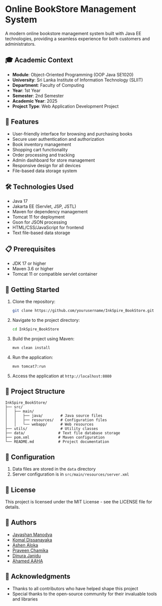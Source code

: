 # Online BookStore Management System

A modern online bookstore management system built with Java EE technologies, providing a seamless experience for both customers and administrators.

## 🎓 Academic Context

- **Module**: Object-Oriented Programming (OOP Java SE1020)
- **University**: Sri Lanka Institute of Information Technology (SLIIT)
- **Department**: Faculty of Computing
- **Year**: 1st Year
- **Semester**: 2nd Semester
- **Academic Year**: 2025
- **Project Type**: Web Application Development Project

## 🚀 Features

- User-friendly interface for browsing and purchasing books
- Secure user authentication and authorization
- Book inventory management
- Shopping cart functionality
- Order processing and tracking
- Admin dashboard for store management
- Responsive design for all devices
- File-based data storage system

## 🛠️ Technologies Used

- Java 17
- Jakarta EE (Servlet, JSP, JSTL)
- Maven for dependency management
- Tomcat 11 for deployment
- Gson for JSON processing
- HTML/CSS/JavaScript for frontend
- Text file-based data storage

## 📋 Prerequisites

- JDK 17 or higher
- Maven 3.6 or higher
- Tomcat 11 or compatible servlet container

## 🚀 Getting Started

1. Clone the repository:
   ```bash
   git clone https://github.com/yourusername/InkSpire_BookStore.git
   ```

2. Navigate to the project directory:
   ```bash
   cd InkSpire_BookStore
   ```

3. Build the project using Maven:
   ```bash
   mvn clean install
   ```

4. Run the application:
   ```bash
   mvn tomcat7:run
   ```

5. Access the application at `http://localhost:8080`

## 📁 Project Structure

```
InkSpire_BookStore/
├── src/
│   ├── main/
│   │   ├── java/        # Java source files
│   │   ├── resources/   # Configuration files
│   │   └── webapp/      # Web resources
├── utils/               # Utility classes
├── data/               # Text file database storage
├── pom.xml             # Maven configuration
└── README.md           # Project documentation
```

## 🔧 Configuration

1. Data files are stored in the `data` directory
2. Server configuration is in `src/main/resources/server.xml`

## 📝 License

This project is licensed under the MIT License - see the LICENSE file for details.

## 👥 Authors

- <a href ="https://github.com/JayashanManodya">Jayashan Manodya<a>
- <a href ="https://github.com/Komal-Disanayaka">Komal Dissanayaka<a>
- <a href ="https://github.com/AshenAloka">Ashen Aloka<a>
- <a href ="https://github.com/praveenchamika">Praveen Chamika<a>
- <a href ="https://github.com/Dinura2004">Dinura Janidu<a>
- <a href ="https://github.com/AhamedAAHA">Ahamed AAHA<a>


## 🙏 Acknowledgments

- Thanks to all contributors who have helped shape this project
- Special thanks to the open-source community for their invaluable tools and libraries 

